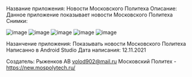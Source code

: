 Название приложения: Новости Московского Политеха
Описание: Данное приложение показывает новости Московского Политеха
Снимки:

![image](https://user-images.githubusercontent.com/61496399/141462035-1903b162-8424-4fd5-b2af-c51c99864798.png)
![image](https://user-images.githubusercontent.com/61496399/141461760-118f2c63-9f0d-40d2-a496-7dbbbcb74f99.png)
![image](https://user-images.githubusercontent.com/61496399/141461813-9321f3fb-2b49-45f3-8faa-ae3c9717d1d0.png)
![image](https://user-images.githubusercontent.com/61496399/141461842-5849d151-756e-4b33-9fe4-89ce7b2bcb36.png)
![image](https://user-images.githubusercontent.com/61496399/141461899-b8438828-9660-4aa0-9ee5-c5083354d4a7.png)



Назанчение приложения: Показывать новости Московского Политеха
Написанно в Android Studio
Дата написания: 12.11.2021

Создатель: Рыженков АВ volod902@mail.ru
Московский Политех - https://new.mospolytech.ru/
